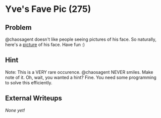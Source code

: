 # Yve's Fave Pic (275)

## Problem

@chaosagent doesn't like people seeing pictures of his face. So naturally, here's a [picture](files/smile.jpg) of his face. Have fun :)

## Hint

Note: This is a VERY rare occurence. @chaosagent NEVER smiles. Make note of it. Oh, wait, you wanted a hint? Fine. You need some programming to solve this efficiently.

## External Writeups

*None yet!*